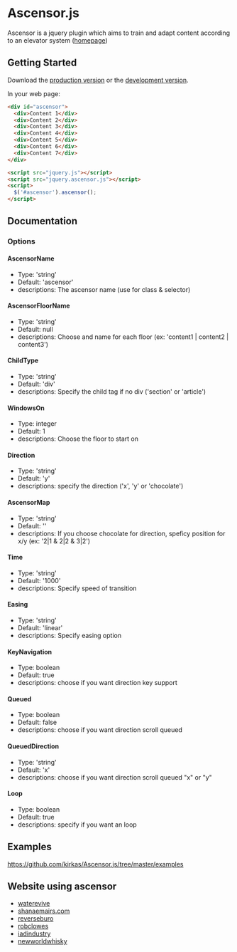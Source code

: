 # Ascensor.js

Ascensor is a jquery plugin which aims to train and adapt content according to an elevator system ([homepage](http://kirkas.ch/ascensor))

## Getting Started
Download the [production version][min] or the [development version][max].

[max]: https://raw.github.com/kirkas/Ascensor.js/master/dist/jquery.ascensor.js
[min]: https://raw.github.com/kirkas/Ascensor.js/master/dist/jquery.ascensor.min.js

In your web page:

```html
<div id="ascensor">
  <div>Content 1</div>
  <div>Content 2</div>
  <div>Content 3</div>
  <div>Content 4</div>
  <div>Content 5</div>
  <div>Content 6</div>  
  <div>Content 7</div>
</div>

<script src="jquery.js"></script>
<script src="jquery.ascensor.js"></script>
<script>
  $('#ascensor').ascensor();
</script>
```

## Documentation

### Options

#### AscensorName
- Type: 'string'
- Default: 'ascensor'
- descriptions: The ascensor name (use for class & selector)

#### AscensorFloorName
- Type: 'string'
- Default: null
- descriptions: Choose and name for each floor (ex: 'content1 | content2 | content3')

#### ChildType
- Type: 'string'
- Default: 'div'
- descriptions: Specify the child tag if no div ('section' or 'article')

#### WindowsOn
- Type: integer
- Default: 1
- descriptions: Choose the floor to start on

#### Direction
- Type: 'string'
- Default: 'y'
- descriptions: specify the direction ('x', 'y' or 'chocolate')

#### AscensorMap
- Type: 'string'
- Default: ''
- descriptions: If you choose chocolate for direction, speficy position for x/y (ex: '2|1 & 2|2 & 3|2')

#### Time
- Type: 'string'
- Default: '1000'
- descriptions: Specify speed of transition

#### Easing
- Type: 'string'
- Default: 'linear'
- descriptions: Specify easing option

#### KeyNavigation
- Type: boolean
- Default: true
- descriptions: choose if you want direction key support

#### Queued
- Type: boolean
- Default: false
- descriptions: choose if you want direction scroll queued

#### QueuedDirection
- Type: 'string'
- Default: 'x'
- descriptions: choose if you want direction scroll queued "x" or "y"

#### Loop
- Type: boolean
- Default: true
- descriptions: specify if you want an loop


## Examples
https://github.com/kirkas/Ascensor.js/tree/master/examples

## Website using ascensor
- [waterevive](http://www.waterevive.com)
- [shanaemairs.com](http://shanaemairs.com/)
- [reverseburo](http://reverseburo.com/)
- [robclowes](http://www.robclowes.com/)
- [iadindustry](http://iadindustry.se/)
- [newworldwhisky](http://newworldwhisky.com.au/)
